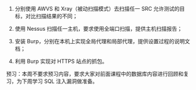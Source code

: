 
1. 分别使用 AWVS 和 Xray（被动扫描模式）去扫描任一 SRC 允许测试的目标，对比扫描结果的不同；

2. 使用 Nessus 扫描任一主机，要求使用全端口扫描，提供主机扫描报告；

3. 安装 Burp，分别在本机上实现全局代理和局部代理，提供设置过程的说明文档；

4. 利用 Burp 实现对 HTTPS 站点的抓包。

预习：本周不要求预习内容，要求大家对前面课程中的数据库内容进行回顾和复习，为下周学习 SQL 注入漏洞做准备。


